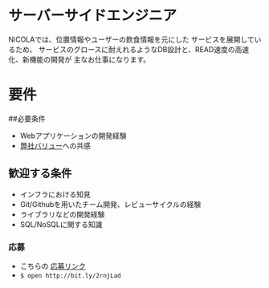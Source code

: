 # サーバーサイドエンジニア
NiCOLAでは、位置情報やユーザーの飲食情報を元にした
サービスを展開しているため、
サービスのグロースに耐えれるようなDB設計と、READ速度の高速化、新機能の開発が
主なお仕事になります。

# 要件
##必要条件
* Webアプリケーションの開発経験
* [弊社バリュー](https://github.com/NiCOLA-inc/careers/blob/master/value_nicola)への共感

## 歓迎する条件
* インフラにおける知見
* Git/Githubを用いたチーム開発、レビューサイクルの経験
* ライブラリなどの開発経験
* SQL/NoSQLに関する知識


### 応募
* こちらの [応募リンク](http://bit.ly/2rnjLad)
* ```$ open http://bit.ly/2rnjLad```
